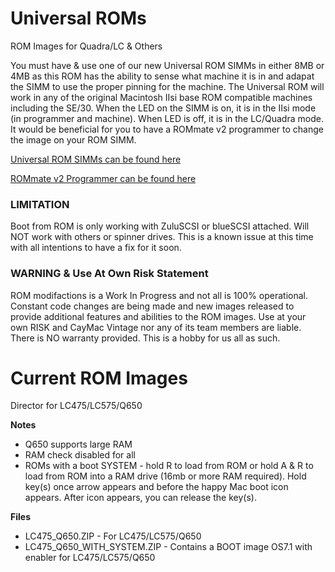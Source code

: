 # Universal ROMs
ROM Images for Quadra/LC &amp; Others

You must have & use one of our new Universal ROM SIMMs in either 8MB or 4MB as this ROM has the ability to sense what machine it is in and adapat the SIMM to use the proper pinning for the machine. The Universal ROM will work in any of the original Macintosh IIsi base ROM compatible machines including the SE/30. When the LED on the SIMM is on, it is in the IIsi mode (in programmer and machine). When LED is off, it is in the LC/Quadra mode. It would be beneficial for you to have a ROMmate v2 programmer to change the image on your ROM SIMM.

[Universal ROM SIMMs can be found here](https://ko-fi.com/s/2bee7a6f82)


[ROMmate v2 Programmer can be found here](https://ko-fi.com/s/d6e7e4494d)

### LIMITATION
Boot from ROM is only working with ZuluSCSI or blueSCSI attached. Will NOT work with others or spinner drives. This is a known issue at this time with all intentions to have a fix for it soon.

### **WARNING & Use At Own Risk Statement**
ROM modifactions is a Work In Progress and not all is 100% operational. Constant code changes are being made and new images released to provide additional features and abilities to the ROM images. Use at your own RISK and CayMac Vintage nor any of its team members are liable. There is NO warranty provided. This is a hobby for us all as such.

# Current ROM Images
Director for LC475/LC575/Q650

**Notes**
  - Q650 supports large RAM
  - RAM check disabled for all
  - ROMs with a boot SYSTEM - hold R to load from ROM or hold A & R to load from ROM into a RAM drive (16mb or more RAM required). Hold key(s) once arrow appears and before the happy Mac boot icon appears. After icon appears, you can release the key(s).

  **Files**
  - LC475_Q650.ZIP - For LC475/LC575/Q650
  - LC475_Q650_WITH_SYSTEM.ZIP - Contains a BOOT image OS7.1 with enabler for LC475/LC575/Q650
